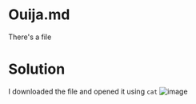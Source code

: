 # Ouija.md
There's a file
# Solution
I downloaded the file and opened it using `cat`
![image](https://github.com/LAVANYA-PIDIKITI/CBL-CTF_Writeup/assets/98797256/342649ff-da2e-4775-8f75-6ee4d1792800)
